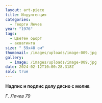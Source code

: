 ```yaml
---
layout: art-piece
title: Индулгенция
categories:
  - Георги Лечев
year: "1976"
tags:
  - Цветен офорт
  - акватинта
size: " 59х48 см"
thumbnail: /images/uploads/image-009.jpg
gallery:
  - image: /images/uploads/image-009.jpg
date: 2024-02-12T10:00:28.318Z
sold: true
---
```

**Надпис и подпис долу дясно с молив**

 *Г. Лечев 79*
